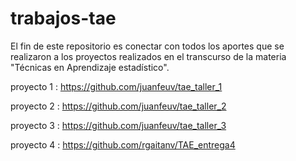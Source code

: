 # trabajos-tae
El fin de este repositorio es conectar con todos los aportes que se realizaron a los proyectos realizados en el transcurso de la materia "Técnicas en Aprendizaje estadístico".

proyecto 1 : https://github.com/juanfeuv/tae_taller_1 

proyecto 2 : https://github.com/juanfeuv/tae_taller_2 

proyecto 3 : https://github.com/juanfeuv/tae_taller_3 

proyecto 4 : https://github.com/rgaitanv/TAE_entrega4 
